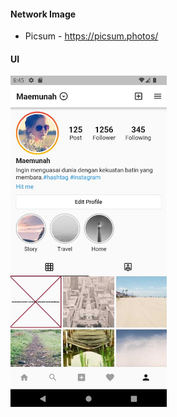 
#### Network Image ####

* Picsum - https://picsum.photos/

#### UI ####

<img src=/image.jpg width="250">
